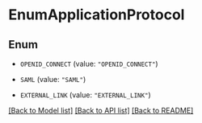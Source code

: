# EnumApplicationProtocol

## Enum


* `OPENID_CONNECT` (value: `"OPENID_CONNECT"`)

* `SAML` (value: `"SAML"`)

* `EXTERNAL_LINK` (value: `"EXTERNAL_LINK"`)


[[Back to Model list]](../README.md#documentation-for-models) [[Back to API list]](../README.md#documentation-for-api-endpoints) [[Back to README]](../README.md)


